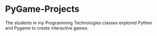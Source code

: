 # PyGame-Projects
The students in my Programming Technologies classes explored Python and Pygame to create interactive games.
